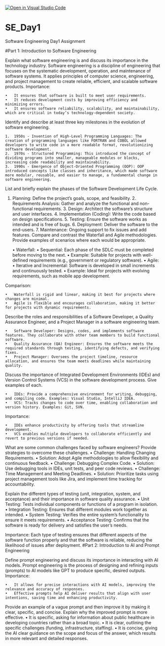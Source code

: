 [![Open in Visual Studio Code](https://classroom.github.com/assets/open-in-vscode-2e0aaae1b6195c2367325f4f02e2d04e9abb55f0b24a779b69b11b9e10269abc.svg)](https://classroom.github.com/online_ide?assignment_repo_id=15560057&assignment_repo_type=AssignmentRepo)
# SE_Day1
Software Engineering Day1 Assignment

#Part 1: Introduction to Software Engineering

Explain what software engineering is and discuss its importance in the technology industry.
Software engineering is a discipline of engineering that focuses on the systematic development, operation, and maintenance of software systems. It applies principles of computer science, engineering, and project management to create reliable, efficient, and scalable software products.
Importance:

	•	It ensures that software is built to meet user requirements.
	•	It reduces development costs by improving efficiency and minimizing errors.
	•	It ensures software reliability, scalability, and maintainability, which are critical in today’s technology-dependent society.

Identify and describe at least three key milestones in the evolution of software engineering.

	1.	1950s - Invention of High-Level Programming Languages: The creation of programming languages like FORTRAN and COBOL allowed developers to write code in a more readable format, revolutionizing software development.
	2.	1970s - Structured Programming: This introduced the concept of dividing programs into smaller, manageable modules or blocks, increasing code readability and maintainability.
	3.	1990s - Emergence of Object-Oriented Programming (OOP): OOP introduced concepts like classes and inheritance, which made software more modular, reusable, and easier to manage, a fundamental change in software engineering.
List and briefly explain the phases of the Software Development Life Cycle.

1.	Planning: Define the project’s goals, scope, and feasibility.
	2.	Requirements Analysis: Gather and analyze the functional and non-functional requirements.
	3.	Design: Architect the software’s structure and user interfaces.
	4.	Implementation (Coding): Write the code based on design specifications.
	5.	Testing: Ensure the software works as intended and is free of bugs.
	6.	Deployment: Deliver the software to the end-users.
	7.	Maintenance: Ongoing support to fix issues and add features.
Compare and contrast the Waterfall and Agile methodologies. Provide examples of scenarios where each would be appropriate.

	•	Waterfall:
	•	Sequential: Each phase of the SDLC must be completed before moving to the next.
	•	Example: Suitable for projects with well-defined requirements (e.g., government or regulatory software).
	•	Agile:
	•	Iterative and Incremental: Software is developed in small increments and continuously tested.
	•	Example: Ideal for projects with evolving requirements, such as mobile app development.

Comparison:

	•	Waterfall is rigid and linear, making it best for projects where changes are minimal.
	•	Agile is flexible and encourages collaboration, making it better for projects with dynamic requirements.
Describe the roles and responsibilities of a Software Developer, a Quality Assurance Engineer, and a Project Manager in a software engineering team.

	•	Software Developer: Designs, codes, and implements software features. They collaborate with other team members to build functional software.
	•	Quality Assurance (QA) Engineer: Ensures the software meets the required standards through testing, identifying defects, and verifying fixes.
	•	Project Manager: Oversees the project timeline, resource allocation, and ensures the team meets deadlines while maintaining quality.
Discuss the importance of Integrated Development Environments (IDEs) and Version Control Systems (VCS) in the software development process. Give examples of each.


	•	IDEs: Provide a comprehensive environment for writing, debugging, and compiling code. Examples: Visual Studio, IntelliJ IDEA.
	•	VCS: Tracks changes to code over time, enabling collaboration and version history. Examples: Git, SVN.

Importance:

	•	IDEs enhance productivity by offering tools that streamline development.
	•	VCS enables multiple developers to collaborate efficiently and revert to previous versions if needed.

What are some common challenges faced by software engineers? Provide strategies to overcome these challenges.
•	Challenge: Handling Changing Requirements.
	•	Solution: Adopt Agile methodologies to allow flexibility and continuous feedback.
	•	Challenge: Debugging Complex Code.
	•	Solution: Use debugging tools in IDEs, unit tests, and peer code reviews.
	•	Challenge: Time Management and Meeting Deadlines.
	•	Solution: Prioritize tasks using project management tools like Jira, and implement time tracking for accountability.

Explain the different types of testing (unit, integration, system, and acceptance) and their importance in software quality assurance.
•	Unit Testing: Tests individual components or functions of a program in isolation.
	•	Integration Testing: Ensures that different modules work together as intended.
	•	System Testing: Verifies the entire system’s functionality to ensure it meets requirements.
	•	Acceptance Testing: Confirms that the software is ready for delivery and satisfies the user’s needs.

Importance: Each type of testing ensures that different aspects of the software function properly and that the software is reliable, reducing the likelihood of issues after deployment.
#Part 2: Introduction to AI and Prompt Engineering


Define prompt engineering and discuss its importance in interacting with AI models.
Prompt engineering is the process of designing and refining inputs (prompts) to AI models like GPT to produce specific, desired outputs.
Importance:

	•	It allows for precise interactions with AI models, improving the relevance and accuracy of responses.
	•	Effective prompts help AI deliver results that align with user intentions, saving time and enhancing productivity.

Provide an example of a vague prompt and then improve it by making it clear, specific, and concise. Explain why the improved prompt is more effective.
•	It is specific, asking for information about public healthcare in developing countries rather than a broad topic.
	•	It is clear, outlining the specific challenges (funding, infrastructure, staffing).
	•	It is concise, giving the AI clear guidance on the scope and focus of the answer, which results in more relevant and detailed responses.
